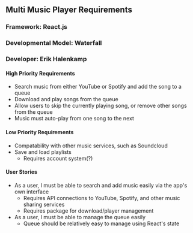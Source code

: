 ## Multi Music Player Requirements

### Framework: React.js
### Developmental Model: Waterfall
### Developer: Erik Halenkamp

#### High Priority Requirements

- Search music from either YouTube or Spotify and add the song to a queue
- Download and play songs from the queue
- Allow users to skip the currently playing song, or remove other songs from the queue
- Music must auto-play from one song to the next

#### Low Priority Requirements

- Compatability with other music services, such as Soundcloud
- Save and load playlists
    - Requires account system(?)

#### User Stories

- As a user, I must be able to search and add music easily via the app's own interface
    - Requires API connections to YouTube, Spotify, and other music sharing services
    - Requires package for download/player management
- As a user, I must be able to manage the queue easily
    - Queue should be relatively easy to manage using React's state